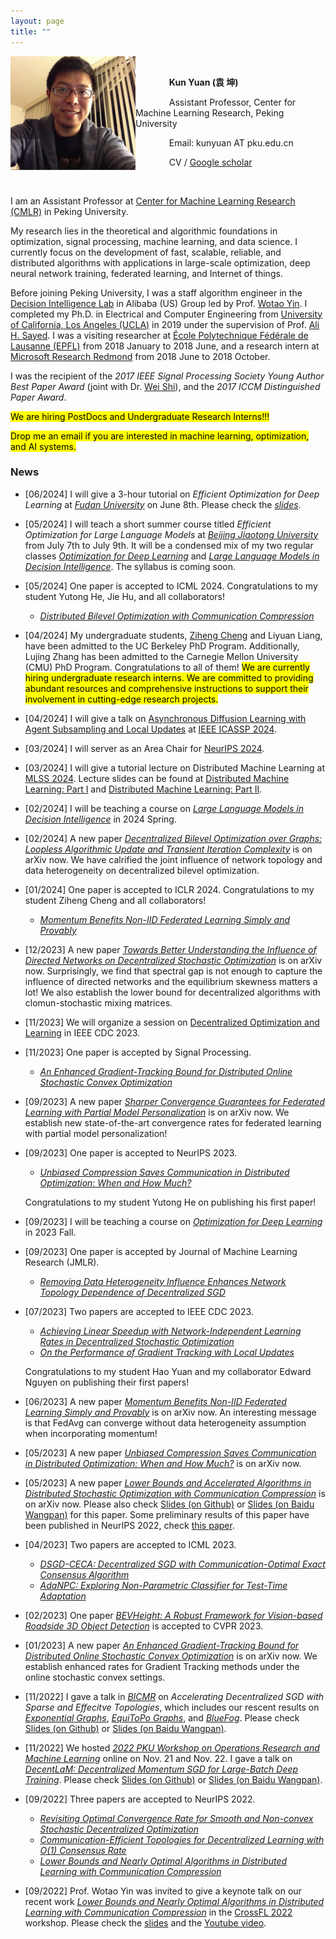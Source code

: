 ```yaml
---
layout: page
title: ""
---
```


<img src="/images/KunYuan.jpg" alt="kunyuan" align="left" width="200"/>
<!-- <img src="https://github.com/kunyuan827/kunyuan827.github.io/raw/master/images/KunYuan.jpg" alt="kunyuan" align="left" width="200"/> -->
<!-- <img src="https://github.com/kunyuan827/kunyuan827.github.io/blob/master/assets/KunYuan.jpeg" alt="kunyuan" align="left" width="200"/> -->

<br>

&emsp; &emsp; &emsp; **Kun Yuan (袁 坤)** 

&emsp; &emsp; &emsp; Assistant Professor, Center for Machine Learning Research, Peking University

<!-- &emsp; Decision Intelligence Lab, DAMO Academy, Alibaba Group -->

&emsp; &emsp; &emsp; Email: kunyuan AT pku.edu.cn

&emsp; &emsp; &emsp; CV / [Google scholar](https://scholar.google.com/citations?user=aMnHLz4AAAAJ&hl=en) 

<br>

I am an Assistant Professor at [Center for Machine Learning Research (CMLR)](https://cmlr.pku.edu.cn/) in Peking University. 

My research lies in the theoretical and algorithmic foundations in optimization, signal processing, machine learning, and data science. I currently focus on the development of fast, scalable, reliable, and distributed algorithms with applications in large-scale optimization, deep neural network training, federated learning, and Internet of things.  

<!-- I was the recipient of several academic awards, including the prestigious 2017 IEEE Signal Processing Society Young Author Best Paper Award, and the 2017 ICCM Distinguished Paper Award.  -->

Before joining Peking University, I was a staff algorithm engineer in the [Decision Intelligence Lab](https://damo.alibaba.com/labs/decision-intelligence) in Alibaba (US) Group led by Prof. [Wotao Yin](https://wotaoyin.mathopt.com/). I completed my Ph.D. in Electrical and Computer Engineering from [University of California, Los Angeles (UCLA)](https://www.ucla.edu/) in 2019 under the supervision of Prof. [Ali H. Sayed](https://asl.epfl.ch/biography/). I was a visiting researcher at [École Polytechnique Fédérale de Lausanne (EPFL)](https://www.epfl.ch/en/) from 2018 January to 2018 June, and a research intern at [Microsoft Research Redmond](https://www.microsoft.com/en-us/research/group/deep-learning-group/) from 2018 June to 2018 October.

I was the recipient of the *2017 IEEE Signal Processing Society Young Author Best Paper Award* (joint with Dr. [Wei Shi](https://sites.google.com/view/wilburshi/home)), and the *2017 ICCM Distinguished Paper Award*.

<mark> We are hiring PostDocs and Undergraduate Research Interns!!! </mark> <br> 

<mark> Drop me an email if you are interested in machine learning, optimization, and AI systems.</mark> <br> 

<!-- <mark style="background-color: lightblue">我们课题组在2024 Spring还有一个轮转名额，欢迎叉院2023届博士生同学联系！</mark> <br> -->



### News
<!-- - [11/2022] We hosted *[2022 PKU Workshop on Operations Research and Machine Learning](http://conference.bicmr.pku.edu.cn/meeting/index?id=102)* online on Nov. 21 and Nov. 22. I gave a talk on *[DecentLaM: Decentralized Momentum SGD for Large-Batch Deep Training](https://arxiv.org/abs/2104.11981)*. Please check [Slides (on Github)](https://github.com/kunyuan827/kunyuan827.github.io/raw/master/resources/DecentLaM.pdf) or [Slides (on Baidu Wangpan)](https://pan.baidu.com/s/1-p7JBdI7ctIZ1-4VbwAL-Q?pwd=bjb6). -->

- [06/2024] I will give a 3-hour tutorial on *Efficient Optimization for Deep Learning* at *[Fudan University](https://www.bjtu.edu.cn/)* on June 8th. Please check the *[slides](./talks)*.

- [05/2024] I will teach a short summer course titled *Efficient Optimization for Large Language Models* at *[Beijing Jiaotong University](https://www.bjtu.edu.cn/)* from July 7th to July 9th. It will be a condensed mix of my two regular classes *[Optimization for Deep Learning](./dlopt2023/)* and *[Large Language Models in Decision Intelligence](./llm2024)*. The syllabus is coming soon. 

- [05/2024] One paper is accepted to ICML 2024. Congratulations to my student Yutong He, Jie Hu, and all collaborators! 
  * *[Distributed Bilevel Optimization with Communication Compression](https://arxiv.org/pdf/2405.18858)* <br>
  
- [04/2024] My undergraduate students, [Ziheng Cheng](https://openreview.net/profile?id=~Ziheng_Cheng4) and Liyuan Liang, have been admitted to the UC Berkeley PhD Program. Additionally, Lujing Zhang has been admitted to the Carnegie Mellon University (CMU) PhD Program. Congratulations to all of them! <mark> We are currently hiring undergraduate research interns. We are committed to providing abundant resources and comprehensive instructions to support their involvement in cutting-edge research projects. </mark> <br>

- [04/2024] I will give a talk on [Asynchronous Diffusion Learning with Agent Subsampling and Local Updates](https://github.com/kunyuan827/kunyuan827.github.io/raw/master/resources/talk/ICASSP2014.pdf) at [IEEE ICASSP 2024]([https://groups.oist.jp/mlss](https://2024.ieeeicassp.org/program-schedule/)).

- [03/2024] I will server as an Area Chair for [NeurIPS 2024](https://neurips.cc/).

- [03/2024] I will give a tutorial lecture on Distributed Machine Learning at [MLSS 2024](https://groups.oist.jp/mlss). Lecture slides can be found at [Distributed Machine Learning: Part I](https://github.com/kunyuan827/kunyuan827.github.io/raw/master/resources/talk/DistributedML-PartI[Okinawa].pdf) and [Distributed Machine Learning: Part II](https://github.com/kunyuan827/kunyuan827.github.io/raw/master/resources/talk/DistributedML-Part2[Okinawa].pdf).

- [02/2024] I will be teaching a course on *[Large Language Models in Decision Intelligence](./llm2024)* in 2024 Spring. 

- [02/2024] A new paper *[Decentralized Bilevel Optimization over Graphs: Loopless Algorithmic Update and Transient Iteration Complexity](https://arxiv.org/pdf/2402.03167.pdf)* is on arXiv now. We have calrified the joint influence of network topology and data heterogeneity on decentralized bilevel optimization.
  
- [01/2024] One paper is accepted to ICLR 2024. Congratulations to my student Ziheng Cheng and all collaborators! 
  * *[Momentum Benefits Non-IID Federated Learning Simply and Provably](https://arxiv.org/pdf/2306.16504.pdf)* <br>  

- [12/2023] A new paper *[Towards Better Understanding the Influence of Directed Networks on Decentralized Stochastic Optimization](https://arxiv.org/pdf/2312.04928.pdf)* is on arXiv now. Surprisingly, we find that spectral gap is not enough to capture the influence of directed networks and the equilibrium skewness matters a lot! We also establish the lower bound for decentralized algorithms with clomun-stochastic mixing matrices. 

- [11/2023] We will organize a session on [Decentralized Optimization and Learning](https://css.paperplaza.net/conferences/conferences/CDC23/program/CDC23_ContentListWeb_1.html#wea05) in IEEE CDC 2023. 

- [11/2023] One paper is accepted by Signal Processing.
  * *[An Enhanced Gradient-Tracking Bound for Distributed Online Stochastic Convex Optimization](https://arxiv.org/abs/2301.02855)*

- [09/2023] A new paper *[Sharper Convergence Guarantees for Federated Learning with Partial Model Personalization](https://arxiv.org/abs/2309.17409)* is on arXiv now. We establish new state-of-the-art convergence rates for federated learning with partial model personalization!

- [09/2023] One paper is accepted to NeurIPS 2023.
  * *[Unbiased Compression Saves Communication in Distributed Optimization: When and How Much?](https://arxiv.org/abs/2305.16297)* <br>
  
  Congratulations to my student Yutong He on publishing his first paper! 

- [09/2023] I will be teaching a course on *[Optimization for Deep Learning](./dlopt2023/)* in 2023 Fall. 

- [09/2023] One paper is accepted by Journal of Machine Learning Research (JMLR).
  * *[Removing Data Heterogeneity Influence Enhances Network Topology Dependence of Decentralized SGD](https://arxiv.org/pdf/2105.08023.pdf)*


- [07/2023] Two papers are accepted to IEEE CDC 2023.
  * *[Achieving Linear Speedup with Network-Independent Learning Rates in Decentralized Stochastic Optimization](https://ieeexplore.ieee.org/abstract/document/10384058)*
  * *[On the Performance of Gradient Tracking with Local Updates](https://arxiv.org/abs/2210.04757)*
    
  Congratulations to my student Hao Yuan and my collaborator Edward Nguyen on publishing their first papers! 

- [06/2023] A new paper *[Momentum Benefits Non-IID Federated Learning Simply and Provably](https://arxiv.org/pdf/2306.16504.pdf)* is on arXiv now. An interesting message is that FedAvg can converge without data heterogeneity assumption when incorporating momentum!

- [05/2023] A new paper *[Unbiased Compression Saves Communication in Distributed Optimization: When and How Much?](https://arxiv.org/pdf/2305.16297.pdf)* is on arXiv now. 

- [05/2023] A new paper *[Lower Bounds and Accelerated Algorithms in Distributed Stochastic Optimization with Communication Compression](https://arxiv.org/abs/2305.07612)* is on arXiv now. Please also check [Slides (on Github)](/resources/KunYuan_OptimalCompression.pdf) or [Slides (on Baidu Wangpan)](https://pan.baidu.com/s/1q5ROxiIdkqTCiXkNJmJgqg?pwd=atfh) for this paper. Some preliminary results of this paper have been published in NeurIPS 2022, check [this paper](https://arxiv.org/pdf/2206.03665.pdf). 

- [04/2023] Two papers are accepted to ICML 2023. 

  * *[DSGD-CECA: Decentralized SGD with Communication-Optimal Exact Consensus Algorithm](https://arxiv.org/pdf/2306.00256.pdf)*
  * *[AdaNPC: Exploring Non-Parametric Classifier for Test-Time Adaptation](https://arxiv.org/pdf/2304.12566.pdf)*
 
- [02/2023] One paper *[BEVHeight: A Robust Framework for Vision-based Roadside 3D Object Detection](https://arxiv.org/abs/2303.08498)* is accepted to CVPR 2023.

- [01/2023] A new paper *[An Enhanced Gradient-Tracking Bound for Distributed Online Stochastic Convex Optimization](https://arxiv.org/abs/2301.02855)* is on arXiv now. We establish enhanced rates for Gradient Tracking methods under the online stochastic convex settings.

- [11/2022] I gave a talk in *[BICMR](https://bicmr.pku.edu.cn/)* on *Accelerating Decentralized SGD with Sparse and Effecitve Topologies*, which includes our rescent results on *[Exponential Graphs](https://arxiv.org/abs/2110.13363)*, *[EquiToPo Graphs](https://arxiv.org/abs/2210.07881)*, and *[BlueFog](https://arxiv.org/abs/2111.04287)*. Please check [Slides (on Github)](/resources/Topologies_for_decentralized_deep_learning.pdf) or [Slides (on Baidu Wangpan)](https://pan.baidu.com/s/1UKEEPiISeNfxySg8-DJe2w?pwd=8849).

- [11/2022] We hosted *[2022 PKU Workshop on Operations Research and Machine Learning](http://conference.bicmr.pku.edu.cn/meeting/index?id=102)* online on Nov. 21 and Nov. 22. I gave a talk on *[DecentLaM: Decentralized Momentum SGD for Large-Batch Deep Training](https://arxiv.org/abs/2104.11981)*. Please check [Slides (on Github)](/resources/DecentLaM.pdf) or [Slides (on Baidu Wangpan)](https://pan.baidu.com/s/1-p7JBdI7ctIZ1-4VbwAL-Q?pwd=bjb6).

<!-- - [10/2022] Our paper *[Optimal Complexity in Non-Convex Decentralized Learning over Time-Varying Networks](https://arxiv.org/abs/2211.00533)* was accepted to NeurIPS 2022 Workshop on [Optimization for Machine Learning](https://opt-ml.org/index.html). -->

- [09/2022] Three papers are accepted to NeurIPS 2022. 

  * [*Revisiting Optimal Convergence Rate for Smooth and Non-convex Stochastic Decentralized Optimization*](https://arxiv.org/pdf/2210.07863.pdf)
  * [*Communication-Efficient Topologies for Decentralized Learning with O(1) Consensus Rate*](https://arxiv.org/pdf/2210.07881.pdf)
  * [*Lower Bounds and Nearly Optimal Algorithms in Distributed Learning with Communication Compression*](https://arxiv.org/pdf/2206.03665.pdf)
  

- [09/2022] Prof. Wotao Yin was invited to give a keynote talk on our recent work *[Lower Bounds and Nearly Optimal Algorithms in Distributed Learning with Communication Compression](https://arxiv.org/abs/2206.03665)* in the [CrossFL 2022](https://crossfl2022.github.io/) workshop. Please check the [slides](https://crossfl2022.github.io/presentations/OptimalCompression.pdf) and the [Youtube video](https://youtu.be/0mV85uGMpXA?t=19516).  

<!-- I received my M. E. degree from [University of Science and Technology of China (USTC)](https://en.ustc.edu.cn/) in 2014 supervised by Prof. [Qing Ling](https://scholar.google.com/citations?user=u70vRDYAAAAJ&hl=en), and B. E. degree from [Xidian University](https://en.xidian.edu.cn/) in 2011.  -->

<!-- ### Academic Awards

- 2017 IEEE Signal Processing Society Young Author Best Paper Award [[Awardee list]](https://signalprocessingsociety.org/sites/default/files/uploads/get_involved/awards/Young_Author_Best_Paper.pdf) [[News]](https://sist.ustc.edu.cn/2018/0423/c5146a257808/page.htm) <br>

- 2017 ICCM Distinguished Paper Award -->

